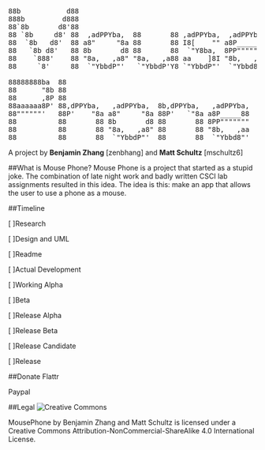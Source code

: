 <pre>                                                           
88b           d88                                               
888b         d888                                               
88`8b       d8'88                                               
88 `8b     d8' 88  ,adPPYba,  88       88 ,adPPYba,  ,adPPYba,  
88  `8b   d8'  88 a8"     "8a 88       88 I8[    "" a8P_____88  
88   `8b d8'   88 8b       d8 88       88  `"Y8ba,  8PP"""""""  
88    `888'    88 "8a,   ,a8" "8a,   ,a88 aa    ]8I "8b,   ,aa  
88     `8'     88  `"YbbdP"'   `"YbbdP'Y8 `"YbbdP"'  `"Ybbd8"'  
                                                         
88888888ba  88                                              
88      "8b 88                                              
88      ,8P 88                                              
88aaaaaa8P' 88,dPPYba,   ,adPPYba,  8b,dPPYba,   ,adPPYba,  
88""""""'   88P'    "8a a8"     "8a 88P'   `"8a a8P_____88  
88          88       88 8b       d8 88       88 8PP"""""""  
88          88       88 "8a,   ,a8" 88       88 "8b,   ,aa  
88          88       88  `"YbbdP"'  88       88  `"Ybbd8"'  
</pre>                                                           
A project by **Benjamin Zhang** [zenbhang] and **Matt Schultz** [mschultz6]

##What is Mouse Phone?
Mouse Phone is a project that started as a stupid joke. The combination of late night work and badly written CSCI lab assignments resulted in this idea. The idea is this: make an app that allows the user to use a phone as a mouse.


##Timeline

[ ]Research

[ ]Design and UML

[ ]Readme

[ ]Actual Development

[ ]Working Alpha

[ ]Beta

[ ]Release Alpha

[ ]Release Beta

[ ]Release Candidate

[ ]Release

##Donate
Flattr

Paypal

##Legal
![Creative Commons](https://licensebuttons.net/l/by-nc-sa/4.0/88x31.png)

MousePhone by Benjamin Zhang and Matt Schultz is licensed under a Creative Commons Attribution-NonCommercial-ShareAlike 4.0 International License.
